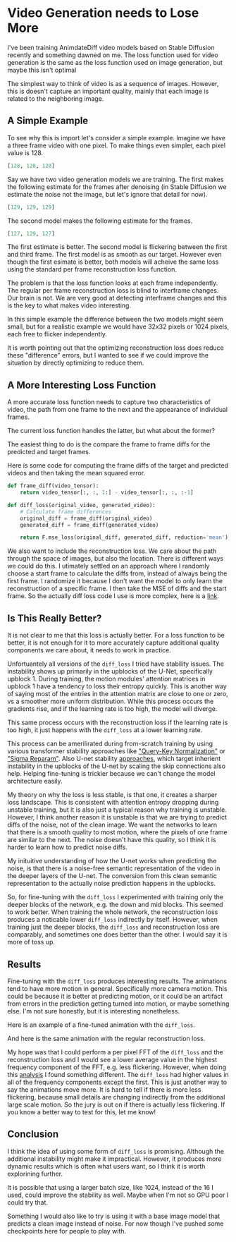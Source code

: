 # Video Generation needs to Lose More

I've been training AnimdateDiff video models based on Stable Diffusion recently and something dawned on me. The loss function used for video generation is the same as the loss function used on image generation, but maybe this isn't optimal

The simplest way to think of video is as a sequence of images. However, this is doesn't capture an important quality, mainly that each image is related to the neighboring image.

## A Simple Example

To see why this is import let's consider a simple example. Imagine we have a three frame video with one pixel. To make things even simpler, each pixel value is 128. 

```python
[128, 128, 128]
```

Say we have two video generation models we are training. The first makes the following estimate for the frames after denoising (in Stable Diffusion we estimate the noise not the image, but let's ignore that detail for now).

```python
[129, 129, 129]
```

The second model makes the following estimate for the frames.

```python
[127, 129, 127]
```

The first estimate is better. The second model is flickering between the first and third frame. The first model is as smooth as our target. However even though the first esimate is better, both models will acheive the same loss using the standard per frame reconstruction loss function. 

The problem is that the loss function looks at each frame independently. The regular per frame reconstruction loss is blind to interframe changes. Our brain is not. We are very good at detecting interframe changes and this is the key to what makes video interesting. 

In this simple example the difference between the two models might seem small, but for a realistic example we would have 32x32 pixels or 1024 pixels, each free to flicker independently.

It is worth pointing out that the optimizing reconstruction loss does reduce these "difference" errors, but I wanted to see if we could improve the situation by directly optimizing to reduce them.

## A More Interesting Loss Function

A more accurate loss function needs to capture two characteristics of video, the path from one frame to the next and the appearance of individual frames. 

The current loss function handles the latter, but what about the former?

The easiest thing to do is the compare the frame to frame diffs for the predicted and target frames. 

Here is some code for computing the frame diffs of the target and predicted videos and then taking the mean squared error.

```python
def frame_diff(video_tensor):
    return video_tensor[:, :, 1:] - video_tensor[:, :, :-1]

def diff_loss(original_video, generated_video):
    # Calculate frame differences
    original_diff = frame_diff(original_video)
    generated_diff = frame_diff(generated_video)

    return F.mse_loss(original_diff, generated_diff, reduction='mean')
```

We also want to include the reconstruction loss. We care about the path through the space of images, but also the location. There is different ways we could do this. I utimately settled on an approach where I randomly choose a start frame to calculate the diffs from, instead of always being the first frame. I randomize it because I don't want the model to only learn the reconstruction of a specific frame. I then take the MSE of diffs and the start frame. So the actually diff loss code I use is more complex, here is a [link](https://gist.github.com/jfischoff/c7082d83963ae7bd745f6393e43a2d94).

## Is This Really Better?

It is not clear to me that this loss is actually better. For a loss function to be better, it is not enough for it to more accurately capture additional quality components we care about, it needs to work in practice.

Unfortuantely all versions of the `diff_loss` I tried have stability issues. The instability shows up primarily in the upblocks of the U-Net, specifically upblock 1. During training, the motion modules' attention matrices in upblock 1 have a tendency to loss their entropy quickly. This is another way of saying most of the entries in the attention matrix are close to one or zero, vs a smoother more uniform distribution. While this process occurs the gradients rise, and if the learning rate is too high, the model will diverge.

This same process occurs with the reconstruction loss if the learning rate is too high, it just happens with the `diff_loss` at a lower learning rate. 

This process can be amerilirated during from-scratch training by using various transformer stability approaches like ["Query-Key Normalization"](https://arxiv.org/abs/2010.04245) or ["Sigma Reparam"](https://arxiv.org/abs/2303.06296). Also U-net stability [approaches](https://arxiv.org/abs/2310.13545), which target inherient instability in the upblocks of the U-net by scaling the skip connections also help. Helping fine-tuning is trickier because we can't change the model architecture easily.

My theory on why the loss is less stable, is that one, it creates a sharper loss landscape. This is consistent with attention entropy dropping during unstable training, but it is also just a typical reason why training is unstable. However, I think another reason it is unstable is that we are trying to predict diffs of the noise, not of the clean image. We want the networks to learn that there is a smooth quality to most motion, where the pixels of one frame are similar to the next. The noise doesn't have this quality, so I think it is harder to learn how to predict noise diffs. 

My inituitive understanding of how the U-net works when predicting the noise, is that there is a noise-free semantic representation of the video in the deeper layers of the U-net. The conversion from this clean semantic representation to the actually noise prediction happens in the upblocks. 

So, for fine-tuning with the `diff_loss` I experimented with training only the deeper blocks of the network, e.g. the down and mid blocks. This seemed to work better. When training the whole network, the reconstruction loss produces a noticable lower `diff_loss` indirectly by itself. However, when training just the deeper blocks, the `diff_loss` and reconstruction loss are comparably, and sometimes one does better than the other. I would say it is more of toss up.

## Results

Fine-tuning with the `diff_loss` produces interesting results. The animations tend to have more motion in general. Specifically more camera motion. This could be because it is better at predicting motion, or it could be an artifact from errors in the prediction getting turned into motion, or maybe something else. I'm not sure honestly, but it is interesting nonetheless. 

Here is an example of a fine-tuned animation with the `diff_loss`.

And here is the same animation with the regular reconstruction loss.

My hope was that I could perform a per pixel FFT of the `diff_loss` and the reconstruction loss and I would see a lower average value in the highest frequency component of the FFT, e.g. less flickering. However, when doing this [analysis](https://gist.github.com/jfischoff/35fc9220816029c53c3c37f9d07a702f) I found something different. The `diff_loss` had higher values in all of the frequency components except the first. This is just another way to say the animations move more. It is hard to tell if there is more less flickering, because small details are changing indirectly from the additional large scale motion. So the jury is out on if there is actually less flickering. If you know a better way to test for this, let me know!

## Conclusion

I think the idea of using some form of `diff_loss` is promising. Although the additional instability might make it impractical. However, it produces more dynamic results which is often what users want, so I think it is worth explorining further.

It is possible that using a larger batch size, like 1024, instead of the 16 I used, could improve the stability as well. Maybe when I'm not so GPU poor I could try that. 

Something I would also like to try is using it with a base image model that predicts a clean image instead of noise. For now though I've pushed some checkpoints here for people to play with. 

